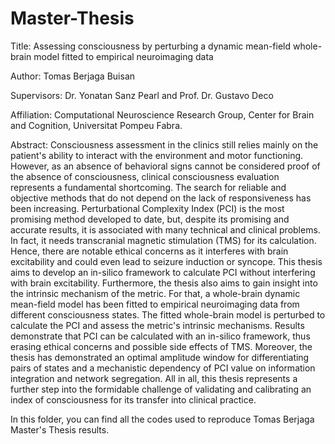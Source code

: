 # Master-Thesis

Title: Assessing consciousness by perturbing a dynamic mean-field whole-brain model fitted to empirical neuroimaging data

Author: Tomas Berjaga Buisan

Supervisors: Dr. Yonatan Sanz Pearl and Prof. Dr. Gustavo Deco

Affiliation: Computational Neuroscience Research Group, Center for Brain and Cognition, Universitat Pompeu Fabra.

Abstract: Consciousness assessment in the clinics still relies mainly on the patient's ability to interact with the environment and motor functioning. However, as an absence of behavioral signs cannot be considered proof of the absence of consciousness, clinical consciousness evaluation represents a fundamental shortcoming. The search for reliable and objective methods that do not depend on the lack of responsiveness has been increasing. Perturbational Complexity Index (PCI) is the most promising method developed to date, but, despite its promising and accurate results, it is associated with many technical and clinical problems. In fact, it needs transcranial magnetic stimulation (TMS) for its calculation. Hence, there are notable ethical concerns as it interferes with brain excitability and could even lead to seizure induction or syncope. This thesis aims to develop an in-silico framework to calculate PCI without interfering with brain excitability. Furthermore, the thesis also aims to gain insight into the intrinsic mechanism of the metric. For that, a whole-brain dynamic mean-field model has been fitted to empirical neuroimaging data from different consciousness states. The fitted whole-brain model is perturbed to calculate the PCI and assess the metric's intrinsic mechanisms. Results demonstrate that PCI can be calculated with an in-silico framework, thus erasing ethical concerns and possible side effects of TMS. Moreover, the thesis has demonstrated an optimal amplitude window for differentiating pairs of states and a mechanistic dependency of PCI value on information integration and network segregation. All in all, this thesis represents a further step into the formidable challenge of validating and calibrating an index of consciousness for its transfer into clinical practice.

In this folder, you can find all the codes used to reproduce Tomas Berjaga Master's Thesis results. 
